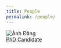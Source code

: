 ```yaml
---
title: People
permalink: /people/
---
```


<div class="text-center">
  <img src="images/anhdang.jpg" class="img-thumbnail" alt="Ảnh Đăng">
  <div class="mt-2">
    <a href="/about/" class="text-decoration-none">PhD Candidate</a>
  </div>
</div>
